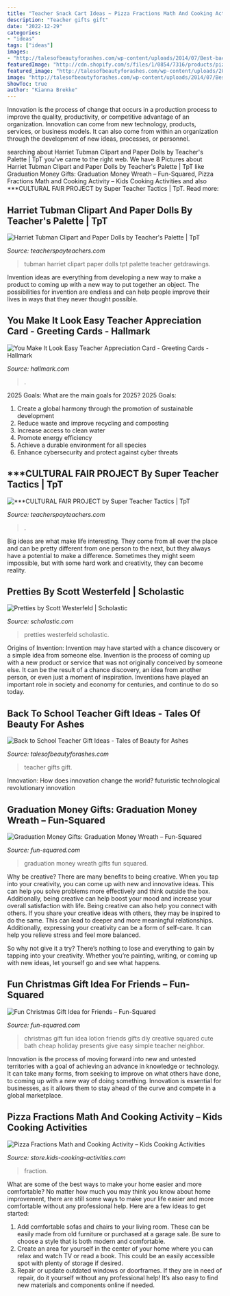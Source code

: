 ```yaml
---
title: "Teacher Snack Cart Ideas ~ Pizza Fractions Math And Cooking Activity – Kids Cooking Activities"
description: "Teacher gifts gift"
date: "2022-12-29"
categories:
- "ideas"
tags: ["ideas"]
images:
- "http://talesofbeautyforashes.com/wp-content/uploads/2014/07/Best-back-to-school-teacher-gifts.jpg"
featuredImage: "http://cdn.shopify.com/s/files/1/0854/7316/products/pizzamathtn1_grande.jpg?v=1505229376"
featured_image: "http://talesofbeautyforashes.com/wp-content/uploads/2014/07/Best-back-to-school-teacher-gifts.jpg"
image: "http://talesofbeautyforashes.com/wp-content/uploads/2014/07/Best-back-to-school-teacher-gifts.jpg"
ShowToc: true
author: "Kianna Brekke"
---
```



Innovation is the process of change that occurs in a production process to improve the quality, productivity, or competitive advantage of an organization. Innovation can come from new technology, products, services, or business models. It can also come from within an organization through the development of new ideas, processes, or personnel.

	

		
searching about Harriet Tubman Clipart and Paper Dolls by Teacher&#039;s Palette | TpT you've came to the right web. We have 8 Pictures about Harriet Tubman Clipart and Paper Dolls by Teacher&#039;s Palette | TpT like Graduation Money Gifts: Graduation Money Wreath – Fun-Squared, Pizza Fractions Math and Cooking Activity – Kids Cooking Activities and also ***CULTURAL FAIR PROJECT by Super Teacher Tactics | TpT. Read more:
		
    
## Harriet Tubman Clipart And Paper Dolls By Teacher&#039;s Palette | TpT

<img loading=lazy src="https://ecdn.teacherspayteachers.com/thumbitem/Harriet-Tubman-Clipart-and-Paper-Dolls-2574395-1526036402/original-2574395-2.jpg" onerror="this.onerror=null;this.src='https://tse3.mm.bing.net/th?id=OIP.vNAYCY0hlcTW6PIpmPyohAAAAA&amp;pid=15.1';" alt="Harriet Tubman Clipart and Paper Dolls by Teacher&#039;s Palette | TpT">

_Source: teacherspayteachers.com_

>tubman harriet clipart paper dolls tpt palette teacher getdrawings. 

	

Invention ideas are everything from developing a new way to make a product to coming up with a new way to put together an object. The possibilities for invention are endless and can help people improve their lives in ways that they never thought possible.

    
## You Make It Look Easy Teacher Appreciation Card - Greeting Cards - Hallmark

<img loading=lazy src="https://www.hallmark.com/dw/image/v2/AALB_PRD/on/demandware.static/-/Sites-hallmark-master/default/dwde168a0f/images/finished-goods/For-a-Great-Teacher-Graduation-Card-root-299GR6165_PV.1.GR6165.jpg_Source_Image.jpg" onerror="this.onerror=null;this.src='https://tse2.mm.bing.net/th?id=OIP.d9ZMhjgpybCBmGaIxfiiEgHaKz&amp;pid=15.1';" alt="You Make It Look Easy Teacher Appreciation Card - Greeting Cards - Hallmark">

_Source: hallmark.com_

>. 

	

2025 Goals: What are the main goals for 2025?
2025 Goals: 
1. Create a global harmony through the promotion of sustainable development 
2. Reduce waste and improve recycling and composting 
3. Increase access to clean water 
4. Promote energy efficiency 
5. Achieve a durable environment for all species 
6. Enhance cybersecurity and protect against cyber threats 

    
## ***CULTURAL FAIR PROJECT By Super Teacher Tactics | TpT

<img loading=lazy src="https://ecdn.teacherspayteachers.com/thumbitem/-CULTURAL-FAIR-PROJECT-2558886-1500873392/original-2558886-1.jpg" onerror="this.onerror=null;this.src='https://tse3.mm.bing.net/th?id=OIP.bRvr4B_VhBZyuEtk4OUDWQAAAA&amp;pid=15.1';" alt="***CULTURAL FAIR PROJECT by Super Teacher Tactics | TpT">

_Source: teacherspayteachers.com_

>. 

	

Big ideas are what make life interesting. They come from all over the place and can be pretty different from one person to the next, but they always have a potential to make a difference. Sometimes they might seem impossible, but with some hard work and creativity, they can become reality.

    
## Pretties By Scott Westerfeld | Scholastic

<img loading=lazy src="https://embed.cdn.pais.scholastic.com/v1/channels/tso/products/identifiers/isbn/9780439891615/primary/renditions/700?useMissingImage=true" onerror="this.onerror=null;this.src='https://tse3.mm.bing.net/th?id=OIP.Ts5V1tGJE1Qi-ZOyMAftQAHaKw&amp;pid=15.1';" alt="Pretties by Scott Westerfeld | Scholastic">

_Source: scholastic.com_

>pretties westerfeld scholastic. 

	

Origins of Invention: Invention may have started with a chance discovery or a simple idea from someone else.
Invention is the process of coming up with a new product or service that was not originally conceived by someone else. It can be the result of a chance discovery, an idea from another person, or even just a moment of inspiration. Inventions have played an important role in society and economy for centuries, and continue to do so today.

    
## Back To School Teacher Gift Ideas - Tales Of Beauty For Ashes

<img loading=lazy src="http://talesofbeautyforashes.com/wp-content/uploads/2014/07/Best-back-to-school-teacher-gifts.jpg" onerror="this.onerror=null;this.src='https://tse4.mm.bing.net/th?id=OIP.rITV21-u5BGaE_YL5RadcQHaLH&amp;pid=15.1';" alt="Back to School Teacher Gift Ideas - Tales of Beauty for Ashes">

_Source: talesofbeautyforashes.com_

>teacher gifts gift. 

	

Innovation: How does innovation change the world?
futuristic 
technological 
revolutionary
innovation

    
## Graduation Money Gifts: Graduation Money Wreath – Fun-Squared

<img loading=lazy src="https://i0.wp.com/fun-squared.com/wp-content/uploads/2018/04/Graduation-Money-Wreath.png?fit=1200%2C1693&amp;ssl=1" onerror="this.onerror=null;this.src='https://tse4.mm.bing.net/th?id=OIP.nO7AXzeVYjuDKpEKHLbrLQHaKc&amp;pid=15.1';" alt="Graduation Money Gifts: Graduation Money Wreath – Fun-Squared">

_Source: fun-squared.com_

>graduation money wreath gifts fun squared. 

	

Why be creative?
There are many benefits to being creative. When you tap into your creativity, you can come up with new and innovative ideas. This can help you solve problems more effectively and think outside the box. Additionally, being creative can help boost your mood and increase your overall satisfaction with life.
Being creative can also help you connect with others. If you share your creative ideas with others, they may be inspired to do the same. This can lead to deeper and more meaningful relationships. Additionally, expressing your creativity can be a form of self-care. It can help you relieve stress and feel more balanced.

So why not give it a try? There’s nothing to lose and everything to gain by tapping into your creativity. Whether you’re painting, writing, or coming up with new ideas, let yourself go and see what happens.

    
## Fun Christmas Gift Idea For Friends – Fun-Squared

<img loading=lazy src="https://i0.wp.com/fun-squared.com/wp-content/uploads/2017/11/Christmas-Gift-Idea.jpg?fit=650%2C1068&amp;ssl=1" onerror="this.onerror=null;this.src='https://tse4.mm.bing.net/th?id=OIP.RA_3eXfkOsHnLTp7JYo2IQHaMK&amp;pid=15.1';" alt="Fun Christmas Gift Idea for Friends – Fun-Squared">

_Source: fun-squared.com_

>christmas gift fun idea lotion friends gifts diy creative squared cute bath cheap holiday presents give easy simple teacher neighbor. 

	

Innovation is the process of moving forward into new and untested territories with a goal of achieving an advance in knowledge or technology. It can take many forms, from seeking to improve on what others have done, to coming up with a new way of doing something. Innovation is essential for businesses, as it allows them to stay ahead of the curve and compete in a global marketplace.

    
## Pizza Fractions Math And Cooking Activity – Kids Cooking Activities

<img loading=lazy src="http://cdn.shopify.com/s/files/1/0854/7316/products/pizzamathtn1_grande.jpg?v=1505229376" onerror="this.onerror=null;this.src='https://tse4.mm.bing.net/th?id=OIP.hbEw1VH2cy7Dh9SuSJvSeAAAAA&amp;pid=15.1';" alt="Pizza Fractions Math and Cooking Activity – Kids Cooking Activities">

_Source: store.kids-cooking-activities.com_

>fraction. 

	

What are some of the best ways to make your home easier and more comfortable?
No matter how much you may think you know about home improvement, there are still some ways to make your life easier and more comfortable without any professional help. Here are a few ideas to get started: 
1) Add comfortable sofas and chairs to your living room. These can be easily made from old furniture or purchased at a garage sale. Be sure to choose a style that is both modern and comfortable. 
2) Create an area for yourself in the center of your home where you can relax and watch TV or read a book. This could be an easily accessible spot with plenty of storage if desired. 
3) Repair or update outdated windows or doorframes. If they are in need of repair, do it yourself without any professional help! It’s also easy to find new materials and components online if needed.

